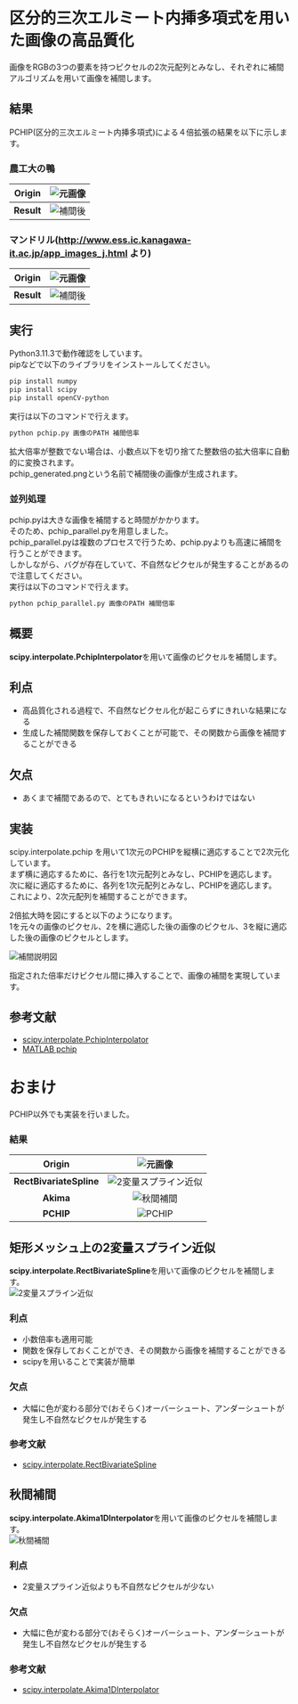 # 	区分的三次エルミート内挿多項式を用いた画像の高品質化
画像をRGBの3つの要素を持つピクセルの2次元配列とみなし、それぞれに補間アルゴリズムを用いて画像を補間します。

## 結果
PCHIP(区分的三次エルミート内挿多項式)による４倍拡張の結果を以下に示します。
### 農工大の鴨 
|         **Origin**         |   ![元画像](/READMEcomponents/duck/target.png)  |
|:----------------------:|:----------------------:|
|    **Result**   |![補間後](/READMEcomponents/duck/pchip.png)  |


### マンドリル(http://www.ess.ic.kanagawa-it.ac.jp/app_images_j.html より)
|         **Origin**         |   ![元画像](/READMEcomponents/Mandrill/target.png)  |
|:----------------------:|:----------------------:|
|    **Result**   |![補間後](/READMEcomponents/Mandrill/pchip.png)  |

## 実行
Python3.11.3で動作確認をしています。  
pipなどで以下のライブラリをインストールしてください。
```bash
pip install numpy
pip install scipy
pip install openCV-python
```

実行は以下のコマンドで行えます。

``` bash
python pchip.py 画像のPATH 補間倍率 
```
拡大倍率が整数でない場合は、小数点以下を切り捨てた整数倍の拡大倍率に自動的に変換されます。  
pchip_generated.pngという名前で補間後の画像が生成されます。 

### 並列処理
pchip.pyは大きな画像を補間すると時間がかかります。  
そのため、pchip_parallel.pyを用意しました。  
pchip_parallel.pyは複数のプロセスで行うため、pchip.pyよりも高速に補間を行うことができます。  
しかしながら、バグが存在していて、不自然なピクセルが発生することがあるので注意してください。  
実行は以下のコマンドで行えます。

``` bash
python pchip_parallel.py 画像のPATH 補間倍率 
```

## 概要
**scipy.interpolate.PchipInterpolator**を用いて画像のピクセルを補間します。
## 利点
- 高品質化される過程で、不自然なピクセル化が起こらずにきれいな結果になる
- 生成した補間関数を保存しておくことが可能で、その関数から画像を補間することができる

## 欠点
- あくまで補間であるので、とてもきれいになるというわけではない

## 実装
scipy.interpolate.pchip を用いて1次元のPCHIPを縦横に適応することで2次元化しています。  
まず横に適応するために、各行を1次元配列とみなし、PCHIPを適応します。  
次に縦に適応するために、各列を1次元配列とみなし、PCHIPを適応します。  
これにより、2次元配列を補間することができます。  


2倍拡大時を図にすると以下のようになります。  
1を元々の画像のピクセル、2を横に適応した後の画像のピクセル、3を縦に適応した後の画像のピクセルとします。

![補間説明図](/READMEcomponents/pchip_explain.png)

指定された倍率だけピクセル間に挿入することで、画像の補間を実現しています。

## 参考文献
- [scipy.interpolate.PchipInterpolator](https://docs.scipy.org/doc/scipy/reference/generated/scipy.interpolate.PchipInterpolator.html)
- [ MATLAB pchip ](https://jp.mathworks.com/help/matlab/ref/pchip.html)

# おまけ
PCHIP以外でも実装を行いました。

### 結果

|         **Origin**         |   ![元画像](/READMEcomponents/duck/target.png)  |
|:----------------------:|:----------------------:|
|    **RectBivariateSpline**   |![2変量スプライン近似](/READMEcomponents/duck/RectBivariateSpline.png)  |
|    **Akima**   |![秋間補間](/READMEcomponents/duck/akima.png)  |
|    **PCHIP**   |![PCHIP](/READMEcomponents/duck/pchip.png)  |

## 矩形メッシュ上の2変量スプライン近似
**scipy.interpolate.RectBivariateSpline**を用いて画像のピクセルを補間します。  
![2変量スプライン近似](/READMEcomponents/duck/RectBivariateSpline.png)

### 利点
- 小数倍率も適用可能
- 関数を保存しておくことができ、その関数から画像を補間することができる
- scipyを用いることで実装が簡単

### 欠点
- 大幅に色が変わる部分で(おそらく)オーバーシュート、アンダーシュートが発生し不自然なピクセルが発生する

### 参考文献
- [scipy.interpolate.RectBivariateSpline](https://docs.scipy.org/doc/scipy/reference/generated/scipy.interpolate.RectBivariateSpline.html)

## 秋間補間
**scipy.interpolate.Akima1DInterpolator**を用いて画像のピクセルを補間します。  
![秋間補間](/READMEcomponents/duck/akima.png) 

### 利点
- 2変量スプライン近似よりも不自然なピクセルが少ない

### 欠点
- 大幅に色が変わる部分で(おそらく)オーバーシュート、アンダーシュートが発生し不自然なピクセルが発生する

### 参考文献
- [scipy.interpolate.Akima1DInterpolator](https://docs.scipy.org/doc/scipy/reference/generated/scipy.interpolate.Akima1DInterpolator.html)
